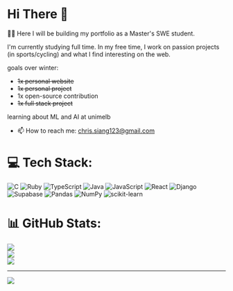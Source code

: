 # Hi There 👋


👨‍💻 Here I will be building my portfolio as a Master's SWE student.

I'm currently studying full time. In my free time, I work on passion projects (in sports/cycling) and what I find interesting on the web.

goals over winter: 
- ~~1x personal website~~
- ~~1x personal project~~
- 1x open-source contribution
- ~~1x full stack project~~

learning about ML and AI at unimelb

- 📫 How to reach me: chris.siang123@gmail.com 

# 💻 Tech Stack:
![C](https://img.shields.io/badge/c-%2300599C.svg?style=for-the-badge&logo=c&logoColor=white) ![Ruby](https://img.shields.io/badge/ruby-%23CC342D.svg?style=for-the-badge&logo=ruby&logoColor=white) ![TypeScript](https://img.shields.io/badge/typescript-%23007ACC.svg?style=for-the-badge&logo=typescript&logoColor=white) ![Java](https://img.shields.io/badge/java-%23ED8B00.svg?style=for-the-badge&logo=openjdk&logoColor=white) ![JavaScript](https://img.shields.io/badge/javascript-%23323330.svg?style=for-the-badge&logo=javascript&logoColor=%23F7DF1E) ![React](https://img.shields.io/badge/react-%2320232a.svg?style=for-the-badge&logo=react&logoColor=%2361DAFB) ![Django](https://img.shields.io/badge/django-%23092E20.svg?style=for-the-badge&logo=django&logoColor=white) ![Supabase](https://img.shields.io/badge/Supabase-3ECF8E?style=for-the-badge&logo=supabase&logoColor=white) ![Pandas](https://img.shields.io/badge/pandas-%23150458.svg?style=for-the-badge&logo=pandas&logoColor=white) ![NumPy](https://img.shields.io/badge/numpy-%23013243.svg?style=for-the-badge&logo=numpy&logoColor=white) ![scikit-learn](https://img.shields.io/badge/scikit--learn-%23F7931E.svg?style=for-the-badge&logo=scikit-learn&logoColor=white)
# 📊 GitHub Stats:
![](https://github-readme-stats.vercel.app/api?username=kri5toffer&theme=dark&hide_border=false&include_all_commits=false&count_private=false)<br/>
![](https://nirzak-streak-stats.vercel.app/?user=kri5toffer&theme=dark&hide_border=false)<br/>
![](https://github-readme-stats.vercel.app/api/top-langs/?username=kri5toffer&theme=dark&hide_border=false&include_all_commits=false&count_private=false&layout=compact)

---
[![](https://visitcount.itsvg.in/api?id=kri5toffer&icon=0&color=0)](https://visitcount.itsvg.in)

<!-- Proudly created with GPRM ( https://gprm.itsvg.in ) -->
